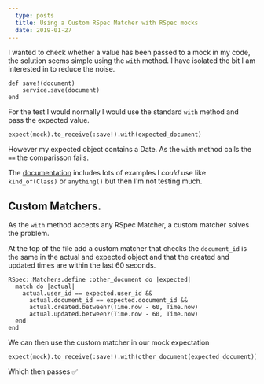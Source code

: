 ```yaml
---
  type: posts
  title: Using a Custom RSpec Matcher with RSpec mocks
  date: 2019-01-27
---
```

  
I wanted to check whether a value has been passed to a mock in my code, the solution seems simple using the `with` method.  I have isolated the bit I am interested in to reduce the noise.

```
def save!(document)
    service.save(document)
end
```

For the test I would normally I would use the standard `with` method and pass the expected value.

```
expect(mock).to_receive(:save!).with(expected_document)
```

However my expected object contains a Date.  As the `with` method calls the `==` the comparisson fails.

The [documentation](http://rspec.info/documentation/3.4/rspec-mocks/#label-Expecting+Arguments) includes lots of examples I *could* use like `kind_of(Class)` or `anything()` but then I'm not testing much.

## Custom Matchers.

As the `with` method accepts any RSpec Matcher, a custom matcher solves the problem.

At the top of the file add a custom matcher that checks the `document_id` is the same in the actual and expected object and that the created and updated times are within the last 60 seconds.

```
RSpec::Matchers.define :other_document do |expected|
  match do |actual|
    actual.user_id == expected.user_id &&
      actual.document_id == expected.document_id &&
      actual.created.between?(Time.now - 60, Time.now)
      actual.updated.between?(Time.now - 60, Time.now)
  end
end
```

We can then use the custom matcher in our mock expectation

```
expect(mock).to_receive(:save!).with(other_document(expected_document))
```

Which then passes ✅